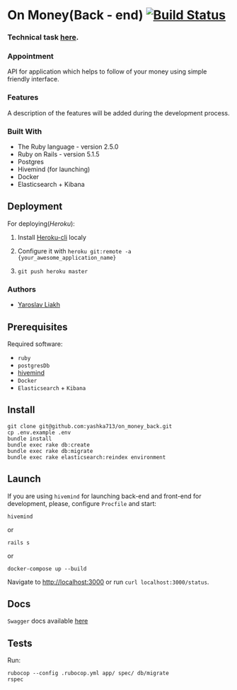 # On Money(Back - end) [![Build Status](https://travis-ci.org/yashka713/on_money_back.svg?branch=master)](https://travis-ci.org/yashka713/on_money_back)

### Technical task [here](https://gist.github.com/yashka713/d4dc2210b04a45ffc0850de14ff1b4ff).

### Appointment

API for application which helps to follow of your money using simple friendly interface.

### Features

A description of the features will be added during the development process.

### Built With

* The Ruby language - version 2.5.0
* Ruby on Rails - version 5.1.5
* Postgres
* Hivemind (for launching)
* Docker
* Elasticsearch + Kibana

## Deployment

For deploying(*Heroku*):

1. Install [Heroku-cli](https://devcenter.heroku.com/articles/heroku-cli) localy

2. Configure it with `heroku git:remote -a {your_awesome_application_name}`

3. `git push heroku master`

### Authors

* [Yaroslav Liakh](https://github.com/yashka713)

Prerequisites
-------------
Required software: 

* `ruby`
* `postgresDb`
* [hivemind](https://github.com/DarthSim/hivemind)
* `Docker`
* `Elasticsearch` + `Kibana`

Install
-----------------
```
git clone git@github.com:yashka713/on_money_back.git
cp .env.example .env
bundle install
bundle exec rake db:create
bundle exec rake db:migrate
bundle exec rake elasticsearch:reindex environment
```

Launch
------------

If you are using `hivemind` for launching back-end and front-end for development, please, configure `Procfile`
and start:
```
hivemind
```

or

```
rails s
```

or

```
docker-compose up --build
```

Navigate to [http://localhost:3000](http://localhost:3000) or run `curl localhost:3000/status`.

Docs
-------------

`Swagger` docs available [here](http://localhost:3000/api/v1/docs)

Tests
-------------

Run:

```
rubocop --config .rubocop.yml app/ spec/ db/migrate
rspec
```
